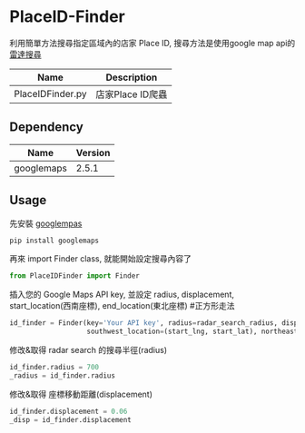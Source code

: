 # PlaceID-Finder

利用簡單方法搜尋指定區域內的店家 Place ID, 搜尋方法是使用google map api的[雷達搜尋](https://developers.google.com/places/web-service/search?hl=zh-tw#RadarSearchRequests)

|Name|Description|
|----|----|
|PlaceIDFinder.py|店家Place ID爬蟲|

## Dependency
|Name|Version|
|----|----|
|googlemaps|2.5.1|

## Usage
先安裝 [googlempas](https://github.com/googlemaps/google-maps-services-python)

```python
pip install googlemaps
```

再來 import Finder class, 就能開始設定搜尋內容了
```python
from PlaceIDFinder import Finder
```

插入您的 Google Maps API key, 並設定 radius, displacement,
start_location(西南座標), end_location(東北座標) #正方形走法
```python
id_finder = Finder(key='Your API key', radius=radar_search_radius, disp=coord_move_disp, type=place_type,
                   southwest_location=(start_lng, start_lat), northeast_location=(end_lng, end_lat))
```

修改&取得 radar search 的搜尋半徑(radius)
```python
id_finder.radius = 700
_radius = id_finder.radius
```

修改&取得 座標移動距離(displacement)
```python
id_finder.displacement = 0.06
_disp = id_finder.displacement
```



